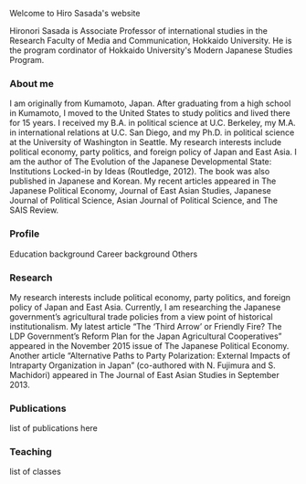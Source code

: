Welcome to Hiro Sasada's website

Hironori Sasada is Associate Professor of international studies in the Research Faculty of Media and Communication, Hokkaido University. He is the program cordinator of Hokkaido University's Modern Japanese Studies Program.

### About me

I am originally from Kumamoto, Japan. After graduating from a high school in Kumamoto, I moved to the United States to study politics and lived there for 15 years. I received my B.A. in political science at U.C. Berkeley, my M.A. in international relations at U.C. San Diego, and my Ph.D. in political science at the University of Washington in Seattle. My research interests include political economy, party politics, and foreign policy of Japan and East Asia. I am the author of The Evolution of the Japanese Developmental State: Institutions Locked-in by Ideas (Routledge, 2012). The book was also published in Japanese and Korean. My recent articles appeared in The Japanese Political Economy, Journal of East Asian Studies, Japanese Journal of Political Science, Asian Journal of Political Science, and The SAIS Review.

### Profile

  Education background
  Career background
  Others

### Research

My research interests include political economy, party politics, and foreign policy of Japan and East Asia. Currently, I am researching the Japanese government’s agricultural trade policies from a view point of historical institutionalism. My latest article “The ‘Third Arrow’ or Friendly Fire? The LDP Government’s Reform Plan for the Japan Agricultural Cooperatives” appeared in the November 2015 issue of The Japanese Political Economy. Another article “Alternative Paths to Party Polarization: External Impacts of Intraparty Organization in Japan” (co-authored with N. Fujimura and S. Machidori) appeared in The Journal of East Asian Studies in September 2013.

### Publications

list of publications here

### Teaching

list of classes

